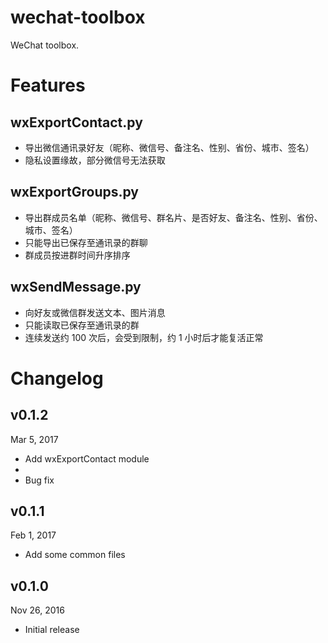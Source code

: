 # wechat-toolbox
WeChat toolbox.

# Features

## wxExportContact.py
* 导出微信通讯录好友（昵称、微信号、备注名、性别、省份、城市、签名）
* 隐私设置缘故，部分微信号无法获取

## wxExportGroups.py
* 导出群成员名单（昵称、微信号、群名片、是否好友、备注名、性别、省份、城市、签名）
* 只能导出已保存至通讯录的群聊
* 群成员按进群时间升序排序

## wxSendMessage.py
* 向好友或微信群发送文本、图片消息
* 只能读取已保存至通讯录的群
* 连续发送约 100 次后，会受到限制，约 1 小时后才能复活正常

# Changelog

v0.1.2
---
Mar 5, 2017

* Add wxExportContact module
* 
* Bug fix

v0.1.1
---
Feb 1, 2017

* Add some common files

v0.1.0
---
Nov 26, 2016

* Initial release
